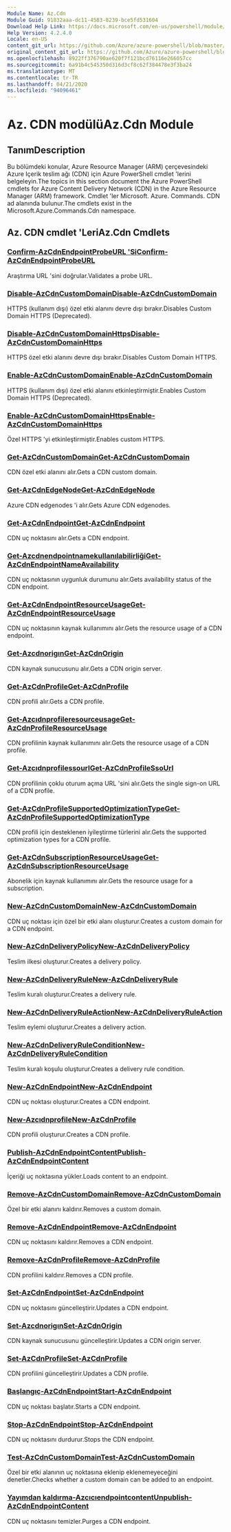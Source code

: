 ```yaml
---
Module Name: Az.Cdn
Module Guid: 91832aaa-dc11-4583-8239-bce5fd531604
Download Help Link: https://docs.microsoft.com/en-us/powershell/module/az.cdn
Help Version: 4.2.4.0
Locale: en-US
content_git_url: https://github.com/Azure/azure-powershell/blob/master/src/Cdn/Cdn/help/Az.Cdn.md
original_content_git_url: https://github.com/Azure/azure-powershell/blob/master/src/Cdn/Cdn/help/Az.Cdn.md
ms.openlocfilehash: 8922ff376790ae620f7f121bcd76116e266057cc
ms.sourcegitcommit: 6a91b4c545350d316d3cf8c62f384478e3f3ba24
ms.translationtype: MT
ms.contentlocale: tr-TR
ms.lasthandoff: 04/21/2020
ms.locfileid: "94096461"
---
```

# <span data-ttu-id="408ea-101">Az. CDN modülü</span><span class="sxs-lookup"><span data-stu-id="408ea-101">Az.Cdn Module</span></span>
## <span data-ttu-id="408ea-102">Tanım</span><span class="sxs-lookup"><span data-stu-id="408ea-102">Description</span></span>
<span data-ttu-id="408ea-103">Bu bölümdeki konular, Azure Resource Manager (ARM) çerçevesindeki Azure Içerik teslim ağı (CDN) için Azure PowerShell cmdlet 'lerini belgeleyin.</span><span class="sxs-lookup"><span data-stu-id="408ea-103">The topics in this section document the Azure PowerShell cmdlets for Azure Content Delivery Network (CDN) in the Azure Resource Manager (ARM) framework.</span></span> <span data-ttu-id="408ea-104">Cmdlet 'ler Microsoft. Azure. Commands. CDN ad alanında bulunur.</span><span class="sxs-lookup"><span data-stu-id="408ea-104">The cmdlets exist in the Microsoft.Azure.Commands.Cdn namespace.</span></span>

## <span data-ttu-id="408ea-105">Az. CDN cmdlet 'Leri</span><span class="sxs-lookup"><span data-stu-id="408ea-105">Az.Cdn Cmdlets</span></span>
### [<span data-ttu-id="408ea-106">Confirm-AzCdnEndpointProbeURL 'Si</span><span class="sxs-lookup"><span data-stu-id="408ea-106">Confirm-AzCdnEndpointProbeURL</span></span>](Confirm-AzCdnEndpointProbeURL.md)
<span data-ttu-id="408ea-107">Araştırma URL 'sini doğrular.</span><span class="sxs-lookup"><span data-stu-id="408ea-107">Validates a probe URL.</span></span>

### [<span data-ttu-id="408ea-108">Disable-AzCdnCustomDomain</span><span class="sxs-lookup"><span data-stu-id="408ea-108">Disable-AzCdnCustomDomain</span></span>](Disable-AzCdnCustomDomain.md)
<span data-ttu-id="408ea-109">HTTPS (kullanım dışı) özel etki alanını devre dışı bırakır.</span><span class="sxs-lookup"><span data-stu-id="408ea-109">Disables Custom Domain HTTPS (Deprecated).</span></span>

### [<span data-ttu-id="408ea-110">Disable-AzCdnCustomDomainHttps</span><span class="sxs-lookup"><span data-stu-id="408ea-110">Disable-AzCdnCustomDomainHttps</span></span>](Disable-AzCdnCustomDomainHttps.md)
<span data-ttu-id="408ea-111">HTTPS özel etki alanını devre dışı bırakır.</span><span class="sxs-lookup"><span data-stu-id="408ea-111">Disables Custom Domain HTTPS.</span></span>

### [<span data-ttu-id="408ea-112">Enable-AzCdnCustomDomain</span><span class="sxs-lookup"><span data-stu-id="408ea-112">Enable-AzCdnCustomDomain</span></span>](Enable-AzCdnCustomDomain.md)
<span data-ttu-id="408ea-113">HTTPS (kullanım dışı) özel etki alanını etkinleştirmiştir.</span><span class="sxs-lookup"><span data-stu-id="408ea-113">Enables Custom Domain HTTPS (Deprecated).</span></span>

### [<span data-ttu-id="408ea-114">Enable-AzCdnCustomDomainHttps</span><span class="sxs-lookup"><span data-stu-id="408ea-114">Enable-AzCdnCustomDomainHttps</span></span>](Enable-AzCdnCustomDomainHttps.md)
<span data-ttu-id="408ea-115">Özel HTTPS 'yi etkinleştirmiştir.</span><span class="sxs-lookup"><span data-stu-id="408ea-115">Enables custom HTTPS.</span></span>

### [<span data-ttu-id="408ea-116">Get-AzCdnCustomDomain</span><span class="sxs-lookup"><span data-stu-id="408ea-116">Get-AzCdnCustomDomain</span></span>](Get-AzCdnCustomDomain.md)
<span data-ttu-id="408ea-117">CDN özel etki alanını alır.</span><span class="sxs-lookup"><span data-stu-id="408ea-117">Gets a CDN custom domain.</span></span>

### [<span data-ttu-id="408ea-118">Get-AzCdnEdgeNode</span><span class="sxs-lookup"><span data-stu-id="408ea-118">Get-AzCdnEdgeNode</span></span>](Get-AzCdnEdgeNode.md)
<span data-ttu-id="408ea-119">Azure CDN edgenodes 'i alır.</span><span class="sxs-lookup"><span data-stu-id="408ea-119">Gets Azure CDN edgenodes.</span></span>

### [<span data-ttu-id="408ea-120">Get-AzCdnEndpoint</span><span class="sxs-lookup"><span data-stu-id="408ea-120">Get-AzCdnEndpoint</span></span>](Get-AzCdnEndpoint.md)
<span data-ttu-id="408ea-121">CDN uç noktasını alır.</span><span class="sxs-lookup"><span data-stu-id="408ea-121">Gets a CDN endpoint.</span></span>

### [<span data-ttu-id="408ea-122">Get-Azcdnendpointnamekullanılabilirliği</span><span class="sxs-lookup"><span data-stu-id="408ea-122">Get-AzCdnEndpointNameAvailability</span></span>](Get-AzCdnEndpointNameAvailability.md)
<span data-ttu-id="408ea-123">CDN uç noktasının uygunluk durumunu alır.</span><span class="sxs-lookup"><span data-stu-id="408ea-123">Gets availability status of the CDN endpoint.</span></span>

### [<span data-ttu-id="408ea-124">Get-AzCdnEndpointResourceUsage</span><span class="sxs-lookup"><span data-stu-id="408ea-124">Get-AzCdnEndpointResourceUsage</span></span>](Get-AzCdnEndpointResourceUsage.md)
<span data-ttu-id="408ea-125">CDN uç noktasının kaynak kullanımını alır.</span><span class="sxs-lookup"><span data-stu-id="408ea-125">Gets the resource usage of a CDN endpoint.</span></span>

### [<span data-ttu-id="408ea-126">Get-Azcdnorigın</span><span class="sxs-lookup"><span data-stu-id="408ea-126">Get-AzCdnOrigin</span></span>](Get-AzCdnOrigin.md)
<span data-ttu-id="408ea-127">CDN kaynak sunucusunu alır.</span><span class="sxs-lookup"><span data-stu-id="408ea-127">Gets a CDN origin server.</span></span>

### [<span data-ttu-id="408ea-128">Get-AzCdnProfile</span><span class="sxs-lookup"><span data-stu-id="408ea-128">Get-AzCdnProfile</span></span>](Get-AzCdnProfile.md)
<span data-ttu-id="408ea-129">CDN profili alır.</span><span class="sxs-lookup"><span data-stu-id="408ea-129">Gets a CDN profile.</span></span>

### [<span data-ttu-id="408ea-130">Get-Azcıdnprofileresourceusage</span><span class="sxs-lookup"><span data-stu-id="408ea-130">Get-AzCdnProfileResourceUsage</span></span>](Get-AzCdnProfileResourceUsage.md)
<span data-ttu-id="408ea-131">CDN profilinin kaynak kullanımını alır.</span><span class="sxs-lookup"><span data-stu-id="408ea-131">Gets the resource usage of a CDN profile.</span></span>

### [<span data-ttu-id="408ea-132">Get-Azcıdnprofilessourl</span><span class="sxs-lookup"><span data-stu-id="408ea-132">Get-AzCdnProfileSsoUrl</span></span>](Get-AzCdnProfileSsoUrl.md)
<span data-ttu-id="408ea-133">CDN profilinin çoklu oturum açma URL 'sini alır.</span><span class="sxs-lookup"><span data-stu-id="408ea-133">Gets the single sign-on URL of a CDN profile.</span></span>

### [<span data-ttu-id="408ea-134">Get-AzCdnProfileSupportedOptimizationType</span><span class="sxs-lookup"><span data-stu-id="408ea-134">Get-AzCdnProfileSupportedOptimizationType</span></span>](Get-AzCdnProfileSupportedOptimizationType.md)
<span data-ttu-id="408ea-135">CDN profili için desteklenen iyileştirme türlerini alır.</span><span class="sxs-lookup"><span data-stu-id="408ea-135">Gets the supported optimization types for a CDN profile.</span></span>

### [<span data-ttu-id="408ea-136">Get-AzCdnSubscriptionResourceUsage</span><span class="sxs-lookup"><span data-stu-id="408ea-136">Get-AzCdnSubscriptionResourceUsage</span></span>](Get-AzCdnSubscriptionResourceUsage.md)
<span data-ttu-id="408ea-137">Abonelik için kaynak kullanımını alır.</span><span class="sxs-lookup"><span data-stu-id="408ea-137">Gets the resource usage for a subscription.</span></span>

### [<span data-ttu-id="408ea-138">New-AzCdnCustomDomain</span><span class="sxs-lookup"><span data-stu-id="408ea-138">New-AzCdnCustomDomain</span></span>](New-AzCdnCustomDomain.md)
<span data-ttu-id="408ea-139">CDN uç noktası için özel bir etki alanı oluşturur.</span><span class="sxs-lookup"><span data-stu-id="408ea-139">Creates a custom domain for a CDN endpoint.</span></span>

### [<span data-ttu-id="408ea-140">New-AzCdnDeliveryPolicy</span><span class="sxs-lookup"><span data-stu-id="408ea-140">New-AzCdnDeliveryPolicy</span></span>](New-AzCdnDeliveryPolicy.md)
<span data-ttu-id="408ea-141">Teslim ilkesi oluşturur.</span><span class="sxs-lookup"><span data-stu-id="408ea-141">Creates a delivery policy.</span></span>

### [<span data-ttu-id="408ea-142">New-AzCdnDeliveryRule</span><span class="sxs-lookup"><span data-stu-id="408ea-142">New-AzCdnDeliveryRule</span></span>](New-AzCdnDeliveryRule.md)
<span data-ttu-id="408ea-143">Teslim kuralı oluşturur.</span><span class="sxs-lookup"><span data-stu-id="408ea-143">Creates a delivery rule.</span></span>

### [<span data-ttu-id="408ea-144">New-AzCdnDeliveryRuleAction</span><span class="sxs-lookup"><span data-stu-id="408ea-144">New-AzCdnDeliveryRuleAction</span></span>](New-AzCdnDeliveryRuleAction.md)
<span data-ttu-id="408ea-145">Teslim eylemi oluşturur.</span><span class="sxs-lookup"><span data-stu-id="408ea-145">Creates a delivery action.</span></span>

### [<span data-ttu-id="408ea-146">New-AzCdnDeliveryRuleCondition</span><span class="sxs-lookup"><span data-stu-id="408ea-146">New-AzCdnDeliveryRuleCondition</span></span>](New-AzCdnDeliveryRuleCondition.md)
<span data-ttu-id="408ea-147">Teslim kuralı koşulu oluşturur.</span><span class="sxs-lookup"><span data-stu-id="408ea-147">Creates a delivery rule condition.</span></span>

### [<span data-ttu-id="408ea-148">New-AzCdnEndpoint</span><span class="sxs-lookup"><span data-stu-id="408ea-148">New-AzCdnEndpoint</span></span>](New-AzCdnEndpoint.md)
<span data-ttu-id="408ea-149">CDN uç noktası oluşturur.</span><span class="sxs-lookup"><span data-stu-id="408ea-149">Creates a CDN endpoint.</span></span>

### [<span data-ttu-id="408ea-150">New-Azcıdnprofile</span><span class="sxs-lookup"><span data-stu-id="408ea-150">New-AzCdnProfile</span></span>](New-AzCdnProfile.md)
<span data-ttu-id="408ea-151">CDN profili oluşturur.</span><span class="sxs-lookup"><span data-stu-id="408ea-151">Creates a CDN profile.</span></span>

### [<span data-ttu-id="408ea-152">Publish-AzCdnEndpointContent</span><span class="sxs-lookup"><span data-stu-id="408ea-152">Publish-AzCdnEndpointContent</span></span>](Publish-AzCdnEndpointContent.md)
<span data-ttu-id="408ea-153">İçeriği uç noktasına yükler.</span><span class="sxs-lookup"><span data-stu-id="408ea-153">Loads content to an endpoint.</span></span>

### [<span data-ttu-id="408ea-154">Remove-AzCdnCustomDomain</span><span class="sxs-lookup"><span data-stu-id="408ea-154">Remove-AzCdnCustomDomain</span></span>](Remove-AzCdnCustomDomain.md)
<span data-ttu-id="408ea-155">Özel bir etki alanını kaldırır.</span><span class="sxs-lookup"><span data-stu-id="408ea-155">Removes a custom domain.</span></span>

### [<span data-ttu-id="408ea-156">Remove-AzCdnEndpoint</span><span class="sxs-lookup"><span data-stu-id="408ea-156">Remove-AzCdnEndpoint</span></span>](Remove-AzCdnEndpoint.md)
<span data-ttu-id="408ea-157">CDN uç noktasını kaldırır.</span><span class="sxs-lookup"><span data-stu-id="408ea-157">Removes a CDN endpoint.</span></span>

### [<span data-ttu-id="408ea-158">Remove-AzCdnProfile</span><span class="sxs-lookup"><span data-stu-id="408ea-158">Remove-AzCdnProfile</span></span>](Remove-AzCdnProfile.md)
<span data-ttu-id="408ea-159">CDN profilini kaldırır.</span><span class="sxs-lookup"><span data-stu-id="408ea-159">Removes a CDN profile.</span></span>

### [<span data-ttu-id="408ea-160">Set-AzCdnEndpoint</span><span class="sxs-lookup"><span data-stu-id="408ea-160">Set-AzCdnEndpoint</span></span>](Set-AzCdnEndpoint.md)
<span data-ttu-id="408ea-161">CDN uç noktasını güncelleştirir.</span><span class="sxs-lookup"><span data-stu-id="408ea-161">Updates a CDN endpoint.</span></span>

### [<span data-ttu-id="408ea-162">Set-Azcdnorigın</span><span class="sxs-lookup"><span data-stu-id="408ea-162">Set-AzCdnOrigin</span></span>](Set-AzCdnOrigin.md)
<span data-ttu-id="408ea-163">CDN kaynak sunucusunu güncelleştirir.</span><span class="sxs-lookup"><span data-stu-id="408ea-163">Updates a CDN origin server.</span></span>

### [<span data-ttu-id="408ea-164">Set-AzCdnProfile</span><span class="sxs-lookup"><span data-stu-id="408ea-164">Set-AzCdnProfile</span></span>](Set-AzCdnProfile.md)
<span data-ttu-id="408ea-165">CDN profilini güncelleştirir.</span><span class="sxs-lookup"><span data-stu-id="408ea-165">Updates a CDN profile.</span></span>

### [<span data-ttu-id="408ea-166">Başlangıç-AzCdnEndpoint</span><span class="sxs-lookup"><span data-stu-id="408ea-166">Start-AzCdnEndpoint</span></span>](Start-AzCdnEndpoint.md)
<span data-ttu-id="408ea-167">CDN uç noktası başlatır.</span><span class="sxs-lookup"><span data-stu-id="408ea-167">Starts a CDN endpoint.</span></span>

### [<span data-ttu-id="408ea-168">Stop-AzCdnEndpoint</span><span class="sxs-lookup"><span data-stu-id="408ea-168">Stop-AzCdnEndpoint</span></span>](Stop-AzCdnEndpoint.md)
<span data-ttu-id="408ea-169">CDN uç noktasını durdurur.</span><span class="sxs-lookup"><span data-stu-id="408ea-169">Stops the CDN endpoint.</span></span>

### [<span data-ttu-id="408ea-170">Test-AzCdnCustomDomain</span><span class="sxs-lookup"><span data-stu-id="408ea-170">Test-AzCdnCustomDomain</span></span>](Test-AzCdnCustomDomain.md)
<span data-ttu-id="408ea-171">Özel bir etki alanının uç noktasına eklenip eklenemeyeceğini denetler.</span><span class="sxs-lookup"><span data-stu-id="408ea-171">Checks whether a custom domain can be added to an endpoint.</span></span>

### [<span data-ttu-id="408ea-172">Yayımdan kaldırma-Azcıcıendpointcontent</span><span class="sxs-lookup"><span data-stu-id="408ea-172">Unpublish-AzCdnEndpointContent</span></span>](Unpublish-AzCdnEndpointContent.md)
<span data-ttu-id="408ea-173">CDN uç noktasını temizler.</span><span class="sxs-lookup"><span data-stu-id="408ea-173">Purges a CDN endpoint.</span></span>

